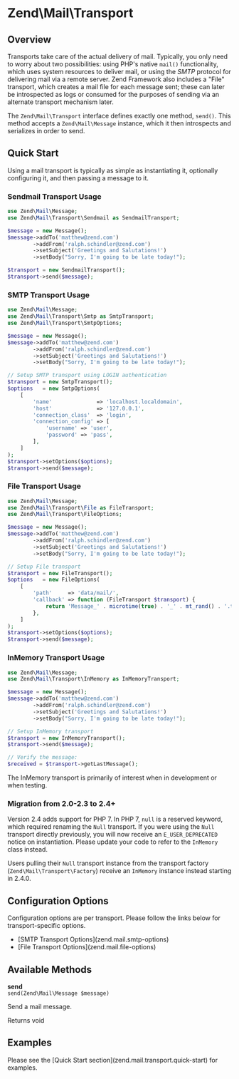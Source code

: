# Zend\\Mail\\Transport

## Overview

Transports take care of the actual delivery of mail. Typically, you only need to worry about two
possibilities: using PHP's native `mail()` functionality, which uses system resources to deliver
mail, or using the *SMTP* protocol for delivering mail via a remote server. Zend Framework also
includes a "File" transport, which creates a mail file for each message sent; these can later be
introspected as logs or consumed for the purposes of sending via an alternate transport mechanism
later.

The `Zend\Mail\Transport` interface defines exactly one method, `send()`. This method accepts a
`Zend\Mail\Message` instance, which it then introspects and serializes in order to send.

## Quick Start

Using a mail transport is typically as simple as instantiating it, optionally configuring it, and
then passing a message to it.

### Sendmail Transport Usage

```php
use Zend\Mail\Message;
use Zend\Mail\Transport\Sendmail as SendmailTransport;

$message = new Message();
$message->addTo('matthew@zend.com')
        ->addFrom('ralph.schindler@zend.com')
        ->setSubject('Greetings and Salutations!')
        ->setBody("Sorry, I'm going to be late today!");

$transport = new SendmailTransport();
$transport->send($message);
```

### SMTP Transport Usage

```php
use Zend\Mail\Message;
use Zend\Mail\Transport\Smtp as SmtpTransport;
use Zend\Mail\Transport\SmtpOptions;

$message = new Message();
$message->addTo('matthew@zend.com')
        ->addFrom('ralph.schindler@zend.com')
        ->setSubject('Greetings and Salutations!')
        ->setBody("Sorry, I'm going to be late today!");

// Setup SMTP transport using LOGIN authentication
$transport = new SmtpTransport();
$options   = new SmtpOptions(
    [
        'name'              => 'localhost.localdomain',
        'host'              => '127.0.0.1',
        'connection_class'  => 'login',
        'connection_config' => [
            'username' => 'user',
            'password' => 'pass',
        ],
    ]
);
$transport->setOptions($options);
$transport->send($message);
```

### File Transport Usage

```php
use Zend\Mail\Message;
use Zend\Mail\Transport\File as FileTransport;
use Zend\Mail\Transport\FileOptions;

$message = new Message();
$message->addTo('matthew@zend.com')
        ->addFrom('ralph.schindler@zend.com')
        ->setSubject('Greetings and Salutations!')
        ->setBody("Sorry, I'm going to be late today!");

// Setup File transport
$transport = new FileTransport();
$options   = new FileOptions(
    [
        'path'     => 'data/mail/',
        'callback' => function (FileTransport $transport) {
            return 'Message_' . microtime(true) . '_' . mt_rand() . '.txt';
        },
    ]
);
$transport->setOptions($options);
$transport->send($message);
```

### InMemory Transport Usage

```php
use Zend\Mail\Message;
use Zend\Mail\Transport\InMemory as InMemoryTransport;

$message = new Message();
$message->addTo('matthew@zend.com')
        ->addFrom('ralph.schindler@zend.com')
        ->setSubject('Greetings and Salutations!')
        ->setBody("Sorry, I'm going to be late today!");

// Setup InMemory transport
$transport = new InMemoryTransport();
$transport->send($message);

// Verify the message:
$received = $transport->getLastMessage();
```

The InMemory transport is primarily of interest when in development or when testing.

### Migration from 2.0-2.3 to 2.4+

Version 2.4 adds support for PHP 7. In PHP 7, `null` is a reserved keyword, which required renaming
the `Null` transport. If you were using the `Null` transport directly previously, you will now
receive an `E_USER_DEPRECATED` notice on instantiation. Please update your code to refer to the
`InMemory` class instead.

Users pulling their `Null` transport instance from the transport factory
(`Zend\Mail\Transport\Factory`) receive an `InMemory` instance instead starting in 2.4.0.

## Configuration Options

Configuration options are per transport. Please follow the links below for transport-specific
options.

- \[SMTP Transport Options\](zend.mail.smtp-options)
- \[File Transport Options\](zend.mail.file-options)

## Available Methods

**send**  
`send(Zend\Mail\Message $message)`

Send a mail message.

Returns void

## Examples

Please see the \[Quick Start section\](zend.mail.transport.quick-start) for examples.
